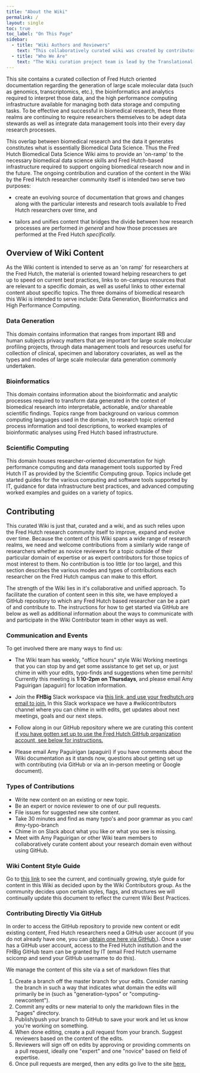```yaml
---
title: "About the Wiki"
permalink: /
layout: single
toc: true
toc_label: "On This Page"
sidebar:
  - title: "Wiki Authors and Reviewers"
    text: "This collaboratively curated wiki was created by contributors from Fred Hutch investigators. See our current contributors list  [here.](https://fredhutch.github.io/wiki/contributors/)"
  - title: "Who We Are"
    text: "The Wiki curation project team is lead by the Translational Genomics Data Coordination Center.  For more information about this project or contributing, email Amy Paguirigan (apaguiri) or go to our [homepage.](https://fredhutch.github.io/trgen-dcc/)"
---
```

This site contains a curated collection of Fred Hutch oriented documentation regarding the generation of large scale molecular data (such as genomics, transcriptomics, etc.), the bioinformatics and analytics required to interpret those data, and the high performance computing infrastructure available for managing both data storage and computing tasks.  To be effective and successful in biomedical research, these three realms are continuing to require researchers themselves to be adept data stewards as well as integrate data management tools into their every day research processes.  

This overlap between biomedical research and the data it generates constitutes what is essentially Biomedical Data Science.  Thus the Fred Hutch Biomedical Data Science Wiki aims to provide an 'on-ramp' to the necessary biomedical data science skills and Fred Hutch-based infrastructure required to support ongoing biomedical research now and in the future.  The ongoing contribution and curation of the content in the Wiki by the Fred Hutch researcher community itself is intended two serve two purposes:  

- create an evolving source of documentation that grows and changes along with the particular interests and research tools available to Fred Hutch researchers over time, and

- tailors and unifies content that bridges the divide between how research processes are performed *in general* and how those processes are performed at the Fred Hutch *specifically.*



## Overview of Wiki Content
As the Wiki content is intended to serve as an 'on ramp' for researchers at the Fred Hutch, the material is oriented toward helping researchers to get up to speed on current best practices, links to on-campus resources that are relevant to a specific domain,  as well as useful links to other external content about specific topics.  The three domains of biomedical research this Wiki is intended to serve include: Data Generation, Bioinformatics and High Performance Computing.  

### Data Generation
This domain contains information that ranges from important IRB and human subjects privacy matters that are important for large scale molecular profiling projects, through data management tools and resources useful for collection of clinical, specimen and laboratory covariates, as well as the types and modes of large scale molecular data generation commonly undertaken.  

### Bioinformatics
This domain contains information about the bioinformatic and analytic processes required to transform data generated in the context of biomedical research into interpretable, actionable, and/or shareable scientific findings.  Topics range from background on various common computing languages used in the domain, to research topic oriented process information and tool descriptions, to worked examples of bioinformatic analyses using Fred Hutch based infrastructure.  

### Scientific Computing
This domain houses researcher-oriented documentation for high performance computing and data management tools supported by Fred Hutch IT as provided by the Scientific Computing group.  Topics include get started guides for the various computing and software tools supported by IT, guidance for data infrastructure best practices, and advanced computing worked examples and guides on a variety of topics.  

## Contributing
This curated Wiki is just that, curated and a wiki, and as such relies upon the Fred Hutch research community itself to improve, expand and evolve over time.  Because the content of this Wiki spans a wide range of research realms, we need and welcome contributions from a similarly wide range of researchers whether as novice reviewers for a topic outside of their particular domain of expertise or as expert contributors for those topics of most interest to them.  No contribution is too little (or too large), and this section describes the various modes and types of contributions each researcher on the Fred Hutch campus can make to this effort.  

The strength of the Wiki lies in it's collaborative and unified approach. To facilitate the curation of content seen in this site, we have employed a GitHub repository to which any Fred Hutch based researcher can be a part of and contribute to.  The instructions for how to get started via GitHub are below as well as additional information about the ways to communicate with and participate in the Wiki Contributor team in other ways as well.

### Communication and Events
To get involved there are many ways to find us:
- The Wiki team has weekly, "office hours" style Wiki Working meetings that you can stop by and get some assistance to get set up, or just chime in with your edits, typo-finds and suggestions when time permits!  Currently this meeting is **1:10-2pm on Thursdays**, and please email Amy Paguirigan (apaguiri) for location information.   

- Join the **FHBig** Slack workspace via [this link, and use your fredhutch.org email to join.](https://join.slack.com/t/fhbig/shared_invite/enQtMzUyMDIxNzk3MDU3LWNjMDg3ZDVhNGZiNTBlODRmNWM5ZjczMzI1MGNmZTg4NGQ5ODgzMGNmMjcyNzMxMDc0YWFlN2VkNjI4NGZjNjg)  In this Slack workspace we have a #wikicontributors channel where you can chime in with edits, get updates about next meetings, goals and our next steps.  

- Follow along in our GitHub repository where we are curating this content [if you have gotten set up to use the Fred Hutch GitHub organization account, see below for instructions.](https://github.com/FredHutch/wiki)

- Please email Amy Paguirigan (apaguiri) if you have comments about the Wiki documentation as it stands now, questions about getting set up with contributing (via GitHub or via an in-person meeting or Google document).  

### Types of Contributions
- Write new content on an existing or new topic.
- Be an expert or novice reviewer to one of our pull requests.
- File issues for suggested new site content.
- Take 30 minutes and find as many typo's and poor grammar as you can! #my-typo-branch
- Chime in on Slack about what you like or what you see is missing.  
- Meet with Amy Paguirigan or other Wiki team members to collaboratively curate content about your research domain even without using GitHub.  


### Wiki Content Style Guide
Go to [this link](https://fredhutch.github.io/wiki/styleguide/) to see the current, and continually growing, style guide for content in this Wiki as decided upon by the Wiki Contributors group.  As the community decides upon certain styles, flags, and structures we will continually update this document to reflect the current Wiki Best Practices.  

### Contributing Directly Via GitHub
In order to access the GitHub repository to provide new content or edit existing content, Fred Hutch researchers need a GitHub user account (if you do not already have one, you can [obtain one here via GitHub.](https://github.com/join)).  Once a user has a GitHub user account, access to the Fred Hutch institution and the FHBig GitHub team can be granted by IT (email Fred Hutch username scicomp and send your GitHub username to do this).  


We manage the content of this site via a set of markdown files that
  1. Create a branch off the master branch for your edits.  Consider naming the branch in such a way that indicates what domain the edits will primarily be in (such as "generation-typos" or "computing-newcontent").  
  2. Commit any edits or new material to only the markdown files in the "pages" directory.  
  3. Publish/push your branch to GitHub to save your work and let us know you're working on something.
  4. When done editing, create a pull request from your branch.  Suggest reviewers based on the content of the edits.
  5. Reviewers will sign off on edits by approving or providing comments on a pull request, ideally one "expert" and one "novice" based on field of expertise.  
  6. Once pull requests are merged, then any edits go live to the site [here.](https://fredhutch.github.io/wiki/)
